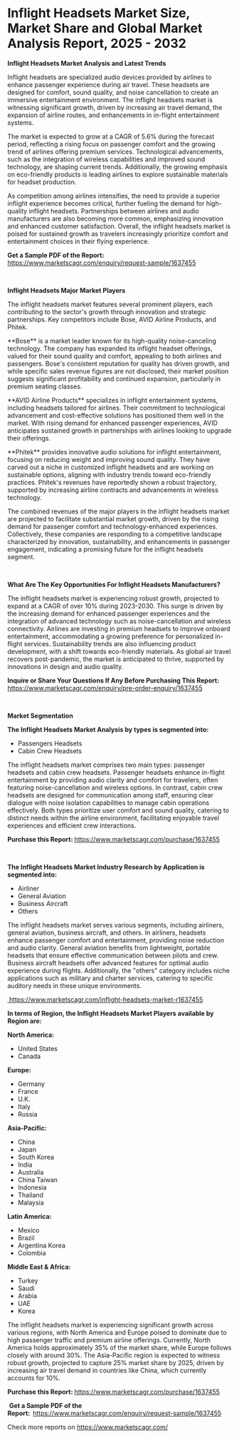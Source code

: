 <p><h1>Inflight Headsets Market Size, Market Share and Global Market Analysis Report, 2025 - 2032</h1></p><p><strong>Inflight Headsets Market Analysis and Latest Trends</strong></p>
<p><p>Inflight headsets are specialized audio devices provided by airlines to enhance passenger experience during air travel. These headsets are designed for comfort, sound quality, and noise cancellation to create an immersive entertainment environment. The inflight headsets market is witnessing significant growth, driven by increasing air travel demand, the expansion of airline routes, and enhancements in in-flight entertainment systems.</p><p>The market is expected to grow at a CAGR of 5.6% during the forecast period, reflecting a rising focus on passenger comfort and the growing trend of airlines offering premium services. Technological advancements, such as the integration of wireless capabilities and improved sound technology, are shaping current trends. Additionally, the growing emphasis on eco-friendly products is leading airlines to explore sustainable materials for headset production.</p><p>As competition among airlines intensifies, the need to provide a superior inflight experience becomes critical, further fueling the demand for high-quality inflight headsets. Partnerships between airlines and audio manufacturers are also becoming more common, emphasizing innovation and enhanced customer satisfaction. Overall, the inflight headsets market is poised for sustained growth as travelers increasingly prioritize comfort and entertainment choices in their flying experience.</p></p>
<p><strong>Get a Sample PDF of the Report:&nbsp;</strong> <a href="https://www.marketscagr.com/enquiry/request-sample/1637455?utm_campaign=3018&utm_medium=2&utm_source=Github&utm_content=ia&utm_term=23032025&utm_id=inflight-headsets">https://www.marketscagr.com/enquiry/request-sample/1637455</a></p>
<p>&nbsp;</p>
<p><strong>Inflight Headsets Major Market Players</strong></p>
<p><p>The inflight headsets market features several prominent players, each contributing to the sector's growth through innovation and strategic partnerships. Key competitors include Bose, AVID Airline Products, and Phitek.</p><p>**Bose** is a market leader known for its high-quality noise-canceling technology. The company has expanded its inflight headset offerings, valued for their sound quality and comfort, appealing to both airlines and passengers. Bose's consistent reputation for quality has driven growth, and while specific sales revenue figures are not disclosed, their market position suggests significant profitability and continued expansion, particularly in premium seating classes.</p><p>**AVID Airline Products** specializes in inflight entertainment systems, including headsets tailored for airlines. Their commitment to technological advancement and cost-effective solutions has positioned them well in the market. With rising demand for enhanced passenger experiences, AVID anticipates sustained growth in partnerships with airlines looking to upgrade their offerings.</p><p>**Phitek** provides innovative audio solutions for inflight entertainment, focusing on reducing weight and improving sound quality. They have carved out a niche in customized inflight headsets and are working on sustainable options, aligning with industry trends toward eco-friendly practices. Phitek's revenues have reportedly shown a robust trajectory, supported by increasing airline contracts and advancements in wireless technology.</p><p>The combined revenues of the major players in the inflight headsets market are projected to facilitate substantial market growth, driven by the rising demand for passenger comfort and technology-enhanced experiences. Collectively, these companies are responding to a competitive landscape characterized by innovation, sustainability, and enhancements in passenger engagement, indicating a promising future for the inflight headsets segment.</p></p>
<p>&nbsp;</p>
<p><strong>What Are The Key Opportunities For Inflight Headsets Manufacturers?</strong></p>
<p><p>The inflight headsets market is experiencing robust growth, projected to expand at a CAGR of over 10% during 2023-2030. This surge is driven by the increasing demand for enhanced passenger experiences and the integration of advanced technology such as noise-cancellation and wireless connectivity. Airlines are investing in premium headsets to improve onboard entertainment, accommodating a growing preference for personalized in-flight services. Sustainability trends are also influencing product development, with a shift towards eco-friendly materials. As global air travel recovers post-pandemic, the market is anticipated to thrive, supported by innovations in design and audio quality.</p></p>
<p><strong>Inquire or Share Your Questions If Any Before Purchasing This Report:</strong> <a href="https://www.marketscagr.com/enquiry/pre-order-enquiry/1637455?utm_campaign=3018&utm_medium=2&utm_source=Github&utm_content=ia&utm_term=23032025&utm_id=inflight-headsets">https://www.marketscagr.com/enquiry/pre-order-enquiry/1637455</a></p>
<p>&nbsp;</p>
<p><strong>Market Segmentation</strong></p>
<p><strong>The Inflight Headsets Market Analysis by types is segmented into:</strong></p>
<p><ul><li>Passengers Headsets</li><li>Cabin Crew Headsets</li></ul></p>
<p><p>The inflight headsets market comprises two main types: passenger headsets and cabin crew headsets. Passenger headsets enhance in-flight entertainment by providing audio clarity and comfort for travelers, often featuring noise-cancellation and wireless options. In contrast, cabin crew headsets are designed for communication among staff, ensuring clear dialogue with noise isolation capabilities to manage cabin operations effectively. Both types prioritize user comfort and sound quality, catering to distinct needs within the airline environment, facilitating enjoyable travel experiences and efficient crew interactions.</p></p>
<p><strong>Purchase this Report:&nbsp;</strong><a href="https://www.marketscagr.com/purchase/1637455?utm_campaign=3018&utm_medium=2&utm_source=Github&utm_content=ia&utm_term=23032025&utm_id=inflight-headsets">https://www.marketscagr.com/purchase/1637455</a></p>
<p>&nbsp;</p>
<p><strong>The Inflight Headsets Market Industry Research by Application is segmented into:</strong></p>
<p><ul><li>Airliner</li><li>General Aviation</li><li>Business Aircraft</li><li>Others</li></ul></p>
<p><p>The inflight headsets market serves various segments, including airliners, general aviation, business aircraft, and others. In airliners, headsets enhance passenger comfort and entertainment, providing noise reduction and audio clarity. General aviation benefits from lightweight, portable headsets that ensure effective communication between pilots and crew. Business aircraft headsets offer advanced features for optimal audio experience during flights. Additionally, the "others" category includes niche applications such as military and charter services, catering to specific auditory needs in these unique environments.</p></p>
<p><a href="https://www.marketscagr.com/inflight-headsets-market-r1637455?utm_campaign=3018&utm_medium=2&utm_source=Github&utm_content=ia&utm_term=23032025&utm_id=inflight-headsets">&nbsp;https://www.marketscagr.com/inflight-headsets-market-r1637455</a></p>
<p><strong>In terms of Region, the Inflight Headsets Market Players available by Region are:</strong></p>
<p>
    <p> <strong> North America: </strong>
        <ul>
            <li>United States</li>
            <li>Canada</li>
        </ul>
        </p> 
    <p> <strong> Europe: </strong>
        <ul>
            <li>Germany</li>
            <li>France</li>
            <li>U.K.</li>
            <li>Italy</li>
            <li>Russia</li>
        </ul>
        </p> 
    <p> <strong> Asia-Pacific: </strong>
        <ul>
            <li>China</li>
            <li>Japan</li>
            <li>South Korea</li>
            <li>India</li>
            <li>Australia</li>
            <li>China Taiwan</li>
            <li>Indonesia</li>
            <li>Thailand</li>
            <li>Malaysia</li>
        </ul>
        </p> 
    <p> <strong> Latin America: </strong>
        <ul>
            <li>Mexico</li>
            <li>Brazil</li>
            <li>Argentina Korea</li>
            <li>Colombia</li>
        </ul>
        </p> 
    <p> <strong> Middle East & Africa: </strong>
        <ul>
            <li>Turkey</li>
            <li>Saudi</li>
            <li>Arabia</li>
            <li>UAE</li>
            <li>Korea</li>
        </ul>
    </p>
    </p>
<p><p>The inflight headsets market is experiencing significant growth across various regions, with North America and Europe poised to dominate due to high passenger traffic and premium airline offerings. Currently, North America holds approximately 35% of the market share, while Europe follows closely with around 30%. The Asia-Pacific region is expected to witness robust growth, projected to capture 25% market share by 2025, driven by increasing air travel demand in countries like China, which currently accounts for 10%.</p></p>
<p><strong>Purchase this Report: </strong><a href="https://www.marketscagr.com/purchase/1637455?utm_campaign=3018&utm_medium=2&utm_source=Github&utm_content=ia&utm_term=23032025&utm_id=inflight-headsets">https://www.marketscagr.com/purchase/1637455</a></p>
<p>&nbsp;<strong>Get a Sample PDF of the Report:&nbsp;&nbsp;</strong><a href="https://www.marketscagr.com/enquiry/request-sample/1637455?utm_campaign=3018&utm_medium=2&utm_source=Github&utm_content=ia&utm_term=23032025&utm_id=inflight-headsets">https://www.marketscagr.com/enquiry/request-sample/1637455</a></p>
<p><strong></strong></p>
<p>Check more reports on <a href="https://www.marketscagr.com/?utm_campaign=3018&utm_medium=2&utm_source=Github&utm_content=ia&utm_term=23032025&utm_id=inflight-headsets">https://www.marketscagr.com/</a></p>